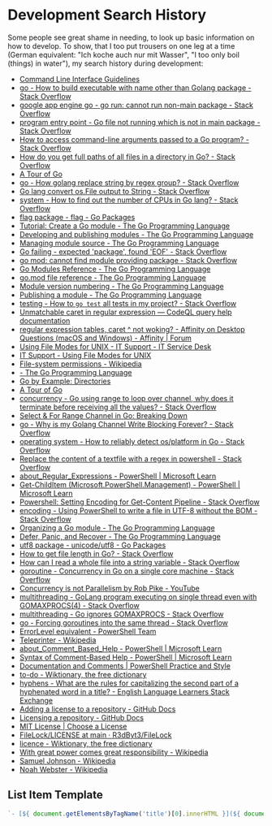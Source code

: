 # Development Search History

Some people see great shame in needing, to look up basic information on how to
develop.
To show, that I too put trousers on one leg at a time (German equivalent: "Ich
koche auch nur mit Wasser", "I too only boil (things) in water"), my search
history during development:

- [Command Line Interface Guidelines](https://clig.dev/)
- [go - How to build executable with name other than Golang package - Stack Overflow](https://stackoverflow.com/questions/42706246)
- [google app engine go - go run: cannot run non-main package - Stack Overflow](https://stackoverflow.com/questions/23870801)
- [program entry point - Go file not running which is not in main package - Stack Overflow](https://stackoverflow.com/questions/72045950)
- [How to access command-line arguments passed to a Go program? - Stack Overflow](https://stackoverflow.com/questions/2707434)
- [How do you get full paths of all files in a directory in Go? - Stack Overflow](https://stackoverflow.com/questions/45941821)
- [A Tour of Go](https://go.dev/tour/concurrency/2)
- [go - How golang replace string by regex group? - Stack Overflow](https://stackoverflow.com/questions/43586091)
- [Go lang convert os.File output to String - Stack Overflow](https://stackoverflow.com/questions/48596338)
- [system - How to find out the number of CPUs in Go lang? - Stack Overflow](https://stackoverflow.com/questions/24073697)
- [flag package - flag - Go Packages](https://pkg.go.dev/flag)
- [Tutorial: Create a Go module - The Go Programming Language](https://go.dev/doc/tutorial/create-module)
- [Developing and publishing modules - The Go Programming Language](https://go.dev/doc/modules/developing)
- [Managing module source - The Go Programming Language](https://go.dev/doc/modules/managing-source)
- [Go failing - expected 'package', found 'EOF' - Stack Overflow](https://stackoverflow.com/questions/31110191)
- [go mod: cannot find module providing package - Stack Overflow](https://stackoverflow.com/questions/55631569)
- [Go Modules Reference - The Go Programming Language](https://go.dev/ref/mod)
- [go.mod file reference - The Go Programming Language](https://go.dev/doc/modules/gomod-ref)
- [Module version numbering - The Go Programming Language](https://go.dev/doc/modules/version-numbers)
- [Publishing a module - The Go Programming Language](https://go.dev/doc/modules/publishing)
- [testing - How to `go test` all tests in my project? - Stack Overflow](https://stackoverflow.com/questions/16353016)
- [Unmatchable caret in regular expression — CodeQL query help documentation](https://codeql.github.com/codeql-query-help/python/py-regex-unmatchable-caret/)
- [regular expression tables, caret ^ not woking? - Affinity on Desktop Questions (macOS and Windows) - Affinity | Forum](https://forum.affinity.serif.com/index.php?/topic/202156-regular-expression-tables-caret-not-woking/)
- [Using File Modes for UNIX - IT Support - IT Service Desk](https://itsupport.umd.edu/itsupport/?id=kb_article_view&sysparm_article=KB0010307)
- [IT Support - Using File Modes for UNIX](https://itsupport.umd.edu/itsupport?id=kb_article_view&sysparm_article=KB0010307)
- [File-system permissions - Wikipedia](https://en.wikipedia.org/wiki/File-system_permissions)
- [- The Go Programming Language](https://go.dev/src/os/types.go?s=1453:1507)
- [Go by Example: Directories](https://gobyexample.com/directories)
- [A Tour of Go](https://go.dev/tour/concurrency/4)
- [concurrency - Go using range to loop over channel, why does it terminate before receiving all the values? - Stack Overflow](https://stackoverflow.com/questions/77941270)
- [Select & For Range Channel in Go: Breaking Down](https://blog.devtrovert.com/p/select-and-for-range-channel-i-bet)
- [go - Why is my Golang Channel Write Blocking Forever? - Stack Overflow](https://stackoverflow.com/questions/37439776)
- [operating system - How to reliably detect os/platform in Go - Stack Overflow](https://stackoverflow.com/questions/19847594)
- [Replace the content of a textfile with a regex in powershell - Stack Overflow](https://stackoverflow.com/questions/16250258)
- [about_Regular_Expressions - PowerShell | Microsoft Learn](https://learn.microsoft.com/en-us/powershell/module/microsoft.powershell.core/about/about_regular_expressions)
- [Get-ChildItem (Microsoft.PowerShell.Management) - PowerShell | Microsoft Learn](https://learn.microsoft.com/en-us/powershell/module/microsoft.powershell.management/get-childitem)
- [Powershell: Setting Encoding for Get-Content Pipeline - Stack Overflow](https://stackoverflow.com/questions/76482)
- [encoding - Using PowerShell to write a file in UTF-8 without the BOM - Stack Overflow](https://stackoverflow.com/questions/5596982)
- [Organizing a Go module - The Go Programming Language](https://go.dev/doc/modules/layout)
- [Defer, Panic, and Recover - The Go Programming Language](https://go.dev/blog/defer-panic-and-recover)
- [utf8 package - unicode/utf8 - Go Packages](https://pkg.go.dev/unicode/utf8)
- [How to get file length in Go? - Stack Overflow](https://stackoverflow.com/questions/17133590)
- [How can I read a whole file into a string variable - Stack Overflow](https://stackoverflow.com/questions/13514184)
- [goroutine - Concurrency in Go on a single core machine - Stack Overflow](https://stackoverflow.com/questions/67372148)
- [Concurrency is not Parallelism by Rob Pike - YouTube](https://www.youtube.com/watch?v=oV9rvDllKEg)
- [multithreading - GoLang program executing on single thread even with GOMAXPROCS(4) - Stack Overflow](https://stackoverflow.com/questions/33936193)
- [multithreading - Go ignores GOMAXPROCS - Stack Overflow](https://stackoverflow.com/questions/28674897)
- [go - Forcing goroutines into the same thread - Stack Overflow](https://stackoverflow.com/questions/1880262)
- [ErrorLevel equivalent - PowerShell Team](https://devblogs.microsoft.com/powershell/errorlevel-equivalent)
- [Teleprinter - Wikipedia](https://en.wikipedia.org/wiki/Teleprinter#History)
- [about_Comment_Based_Help - PowerShell | Microsoft Learn](https://learn.microsoft.com/en-us/powershell/module/microsoft.powershell.core/about/about_comment_based_help)
- [Syntax of Comment-Based Help - PowerShell | Microsoft Learn](https://learn.microsoft.com/en-us/powershell/scripting/developer/help/syntax-of-comment-based-help)
- [Documentation and Comments | PowerShell Practice and Style](https://poshcode.gitbook.io/powershell-practice-and-style/style-guide/documentation-and-comments)
- [to-do - Wiktionary, the free dictionary](https://en.wiktionary.org/wiki/to-do)
- [hyphens - What are the rules for capitalizing the second part of a hyphenated word in a title? - English Language Learners Stack Exchange](https://ell.stackexchange.com/questions/288002/what-are-the-rules-for-capitalizing-the-second-part-of-a-hyphenated-word-in-a-ti)
- [Adding a license to a repository - GitHub Docs](https://docs.github.com/en/communities/setting-up-your-project-for-healthy-contributions/adding-a-license-to-a-repository)
- [Licensing a repository - GitHub Docs](https://docs.github.com/en/repositories/managing-your-repositorys-settings-and-features/customizing-your-repository/licensing-a-repository)
- [MIT License | Choose a License](https://choosealicense.com/licenses/mit/)
- [FileLock/LICENSE at main · R3dByt3/FileLock](https://github.com/R3dByt3/FileLock/blob/main/LICENSE)
- [licence - Wiktionary, the free dictionary](https://en.wiktionary.org/wiki/licence)
- [With great power comes great responsibility - Wikipedia](https://en.wikipedia.org/wiki/With_great_power_comes_great_responsibility)
- [Samuel Johnson - Wikipedia](https://en.wikipedia.org/wiki/Samuel_Johnson)
- [Noah Webster - Wikipedia](https://en.wikipedia.org/wiki/Noah_Webster)

## List Item Template

```javascript
`- [${ document.getElementsByTagName('title')[0].innerHTML }](${ document.URL })`
```
